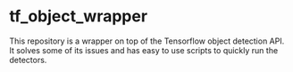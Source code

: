 # tf_object_wrapper
This repository is a wrapper on top of the Tensorflow object detection API. It solves some of its issues and has easy to use scripts to quickly run the detectors.
